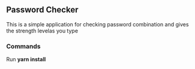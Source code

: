 ## Password Checker

This is a simple application for checking password combination and gives the strength levelas you type

### Commands

Run **yarn install**
